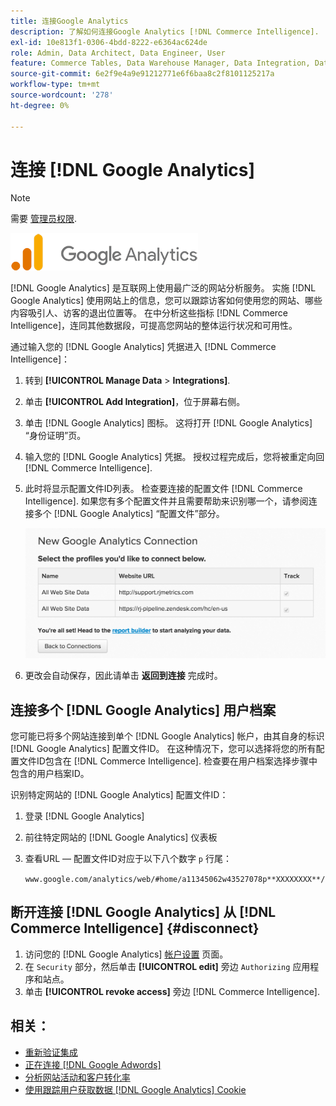 ```yaml
---
title: 连接Google Analytics
description: 了解如何连接Google Analytics [!DNL Commerce Intelligence].
exl-id: 10e813f1-0306-4bdd-8222-e6364ac624de
role: Admin, Data Architect, Data Engineer, User
feature: Commerce Tables, Data Warehouse Manager, Data Integration, Data Import/Export
source-git-commit: 6e2f9e4a9e91212771e6f6baa8c2f8101125217a
workflow-type: tm+mt
source-wordcount: '278'
ht-degree: 0%

---
```


# 连接 [!DNL Google Analytics]

>[!NOTE]
>
>需要 [管理员权限](../../../administrator/user-management/user-management.md).

![](../../../assets/google-analytics-logo.png)

[!DNL Google Analytics] 是互联网上使用最广泛的网站分析服务。 实施 [!DNL Google Analytics] 使用网站上的信息，您可以跟踪访客如何使用您的网站、哪些内容吸引人、访客的退出位置等。 在中分析这些指标 [!DNL Commerce Intelligence]，连同其他数据段，可提高您网站的整体运行状况和可用性。

通过输入您的 [!DNL Google Analytics] 凭据进入 [!DNL Commerce Intelligence]：

1. 转到 **[!UICONTROL Manage Data** > **Integrations]**.

1. 单击 **[!UICONTROL Add Integration]**，位于屏幕右侧。

1. 单击 [!DNL Google Analytics] 图标。 这将打开 [!DNL Google Analytics] “身份证明”页。

1. 输入您的 [!DNL Google Analytics] 凭据。 授权过程完成后，您将被重定向回 [!DNL Commerce Intelligence].

1. 此时将显示配置文件ID列表。 检查要连接的配置文件 [!DNL Commerce Intelligence]. 如果您有多个配置文件并且需要帮助来识别哪一个，请参阅连接多个 [!DNL Google Analytics] “配置文件”部分。

   ![](../../../assets/list-profile-id.png)<!--{: width="600px"}-->

1. 更改会自动保存，因此请单击 **返回到连接** 完成时。

## 连接多个 [!DNL Google Analytics] 用户档案

您可能已将多个网站连接到单个 [!DNL Google Analytics] 帐户，由其自身的标识 [!DNL Google Analytics] 配置文件ID。 在这种情况下，您可以选择将您的所有配置文件ID包含在 [!DNL Commerce Intelligence]. 检查要在用户档案选择步骤中包含的用户档案ID。

识别特定网站的 [!DNL Google Analytics] 配置文件ID：

1. 登录 [!DNL Google Analytics]
1. 前往特定网站的 [!DNL Google Analytics] 仪表板
1. 查看URL — 配置文件ID对应于以下八个数字 `p` 行尾：

   `www.google.com/analytics/web/#home/a11345062w43527078p**XXXXXXXX**/`

## 断开连接 [!DNL Google Analytics] 从 [!DNL Commerce Intelligence] {#disconnect}

1. 访问您的 [!DNL Google Analytics] [帐户设置](https://accounts.google.com/) 页面。
1. 在 `Security` 部分，然后单击 **[!UICONTROL edit]** 旁边 `Authorizing` 应用程序和站点。
1. 单击 **[!UICONTROL revoke access]** 旁边 [!DNL Commerce Intelligence].

## 相关：

* [重新验证集成](https://experienceleague.adobe.com/docs/commerce-knowledge-base/kb/how-to/mbi-reauthenticating-integrations.html)
* [正在连接 [!DNL Google Adwords]](../integrations/google-adwords.md)
* [分析网站活动和客户转化率](../../analysis/web-act-cust-conversion.md)
* [使用跟踪用户获取数据 [!DNL Google Analytics] Cookie](../../analysis/google-track-user-acq.md)
